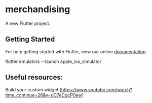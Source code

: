 # merchandising

A new Flutter project.

## Getting Started

For help getting started with Flutter, view our online
[documentation](https://flutter.io/).

flutter emulators --launch apple_ios_simulator

## Useful resources:
Build your custom widget [https://www.youtube.com/watch?time_continue=26&v=oC7eCgcP0ew]